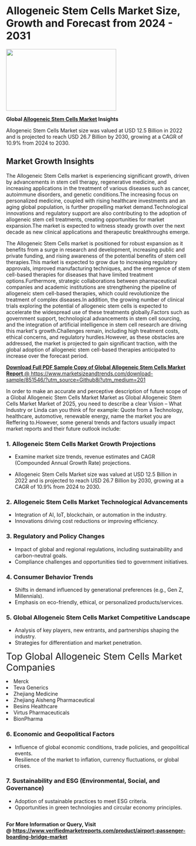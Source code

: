 <H1>Allogeneic Stem Cells Market Size, Growth and Forecast from 2024 - 2031</H1><img class="aligncenter size-medium wp-image-584254" src="https://thirdeyenews.in/wp-content/uploads/2024/09/Global-Market-Research-300x168.jpeg" alt="" width="300" height="168" /><p><strong>Global&nbsp;<a href="https://www.marketsizeandtrends.com/download-sample/851546/?utm_source=Github8j?utm_medium=201">Allogeneic Stem Cells Market</a> Insights</strong></p><p>Allogeneic Stem Cells Market size was valued at USD 12.5 Billion in 2022 and is projected to reach USD 26.7 Billion by 2030, growing at a CAGR of 10.9% from 2024 to 2030.</p><p><h2>Market Growth Insights</h2> <p>The Allogeneic Stem Cells market is experiencing significant growth, driven by advancements in stem cell therapy, regenerative medicine, and increasing applications in the treatment of various diseases such as cancer, autoimmune disorders, and genetic conditions.The increasing focus on personalized medicine, coupled with rising healthcare investments and an aging global population, is further propelling market demand.Technological innovations and regulatory support are also contributing to the adoption of allogeneic stem cell treatments, creating opportunities for market expansion.The market is expected to witness steady growth over the next decade as new clinical applications and therapeutic breakthroughs emerge.</p> <p><a href="#"></a></p> <p>The Allogeneic Stem Cells market is positioned for robust expansion as it benefits from a surge in research and development, increasing public and private funding, and rising awareness of the potential benefits of stem cell therapies.This market is expected to grow due to increasing regulatory approvals, improved manufacturing techniques, and the emergence of stem cell-based therapies for diseases that have limited treatment options.Furthermore, strategic collaborations between pharmaceutical companies and academic institutions are strengthening the pipeline of allogeneic stem cell-based therapies, which could revolutionize the treatment of complex diseases.In addition, the growing number of clinical trials exploring the potential of allogeneic stem cells is expected to accelerate the widespread use of these treatments globally.Factors such as government support, technological advancements in stem cell sourcing, and the integration of artificial intelligence in stem cell research are driving this market's growth.Challenges remain, including high treatment costs, ethical concerns, and regulatory hurdles.However, as these obstacles are addressed, the market is projected to gain significant traction, with the global adoption of allogeneic stem cell-based therapies anticipated to increase over the forecast period.<p><a href="#"></p><p><span class=""><strong>Download Full PDF Sample Copy of Global Allogeneic Stem Cells Market Report</strong> @ <a href="https://www.marketsizeandtrends.com/download-sample/851546/?utm_source=Github8j?utm_medium=201" target="_blank">https://www.marketsizeandtrends.com/download-sample/851546/?utm_source=Github8j?utm_medium=201</a></span></p><p>In order to make an accurate and perceptive description of future scope of a Global&nbsp;Allogeneic Stem Cells Market Market as Global&nbsp;Allogeneic Stem Cells Market Market of 2025, you need to describe a clear Vision &ndash; What Industry or Linda can you think of for example: Quote from a Technology, healthcare, automotive, renewable energy, name the market you are Reffering to.However, some general trends and factors usually impact market reports and their future outlook include:</p><h3>1.&nbsp;<strong>Allogeneic Stem Cells Market Growth Projections</strong></h3><ul><li>Examine market size trends, revenue estimates and CAGR (Compounded Annual Growth Rate) projections.</li><li><p>Allogeneic Stem Cells Market size was valued at USD 12.5 Billion in 2022 and is projected to reach USD 26.7 Billion by 2030, growing at a CAGR of 10.9% from 2024 to 2030.</p></li></ul><h3>2.&nbsp;<strong>Allogeneic Stem Cells Market Technological Advancements</strong></h3><ul><li>Integration of AI, IoT, blockchain, or automation in the industry.</li><li>Innovations driving cost reductions or improving efficiency.</li></ul><h3>3.&nbsp;<strong>Regulatory and Policy Changes</strong></h3><ul><li>Impact of global and regional regulations, including sustainability and carbon-neutral goals.</li><li>Compliance challenges and opportunities tied to government initiatives.</li></ul><h3>4.&nbsp;<strong>Consumer Behavior Trends</strong></h3><ul><li>Shifts in demand influenced by generational preferences (e.g., Gen Z, Millennials).</li><li>Emphasis on eco-friendly, ethical, or personalized products/services.</li></ul><h3>5.&nbsp;<strong>Global Allogeneic Stem Cells Market Competitive Landscape</strong></h3><ul><li>Analysis of key players, new entrants, and partnerships shaping the industry.</li><li>Strategies for differentiation and market penetration.</li></ul><p data-pm-slice="1 1 []"><span style="color: inherit; font-family: inherit; font-size: 25px;">Top Global Allogeneic Stem Cells Market Companies</span></p><div class="" data-test-id=""><p><li>Merck</li><li> Teva Generics</li><li> Zhejiang Medicine</li><li> Zhejiang Aisheng Pharmaceutical</li><li> Besins Healthcare</li><li> Virtus Pharmaceuticals</li><li> BionPharma</li></p></div><h3>6.&nbsp;<strong>Economic and Geopolitical Factors</strong></h3><ul><li>Influence of global economic conditions, trade policies, and geopolitical events.</li><li>Resilience of the market to inflation, currency fluctuations, or global crises.</li></ul><h3>7.&nbsp;<strong>Sustainability and ESG (Environmental, Social, and Governance)</strong></h3><ul><li>Adoption of sustainable practices to meet ESG criteria.</li><li>Opportunities in green technologies and circular economy principles.</li></ul><h2><strong style="font-size: 14px;">For More Information or Query, Visit @&nbsp;</strong><a style="background-color: #ffffff; font-size: 14px;" href="https://www.marketsizeandtrends.com/report/allogeneic-stem-cells-market/" target="_blank">https://www.verifiedmarketreports.com/product/airport-passenger-boarding-bridge-market</a></h2>